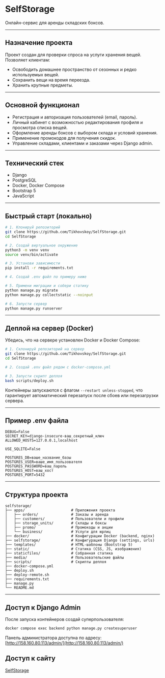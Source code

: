 # SelfStorage

Онлайн-сервис для аренды складских боксов.

---

## Назначение проекта

Проект создан для проверки спроса на услуги хранения вещей. Позволяет клиентам:

* Освободить домашнее пространство от сезонных и редко используемых вещей.
* Сохранить вещи на время переезда.
* Хранить крупные предметы.

---

## Основной функционал

* Регистрация и авторизация пользователей (email, пароль).
* Личный кабинет с возможностью редактирования профиля и просмотра списка вещей.
* Оформление аренды боксов с выбором склада и условий хранения.
* Применение промокодов для получения скидок.
* Управление складами, клиентами и заказами через Django admin.

---

## Технический стек

* Django
* PostgreSQL
* Docker, Docker Compose
* Bootstrap 5
* JavaScript

---

## Быстрый старт (локально)

```bash
# 1. Клонируй репозиторий
git clone https://github.com/Tikhovskoy/SelfStorage.git
cd SelfStorage

# 2. Создай виртуальное окружение
python3 -m venv venv
source venv/bin/activate

# 3. Установи зависимости
pip install -r requirements.txt

# 4. Создай .env файл по примеру ниже

# 5. Примени миграции и собери статику
python manage.py migrate
python manage.py collectstatic --noinput

# 6. Запусти сервер
python manage.py runserver
```

---

## Деплой на сервер (Docker)

Убедись, что на сервере установлен Docker и Docker Compose:

```bash
# 1. Склонируй репозиторий на сервер
git clone https://github.com/Tikhovskoy/SelfStorage.git
cd SelfStorage

# 2. Создай .env файл рядом с docker-compose.yml

# 3. Запусти скрипт деплоя
bash scripts/deploy.sh
```

Контейнеры запускаются с флагом `--restart unless-stopped`, что гарантирует автоматический перезапуск после сбоев или перезагрузки сервера.

---

## Пример .env файла

```env
DEBUG=False
SECRET_KEY=django-insecure-ваш_секретный_ключ
ALLOWED_HOSTS=127.0.0.1,localhost

USE_SQLITE=False

POSTGRES_DB=ваше_название_базы
POSTGRES_USER=ваше_имя_пользователя
POSTGRES_PASSWORD=ваш_пароль
POSTGRES_HOST=ваш_хост
POSTGRES_PORT=5432
```

---

## Структура проекта

```
selfstorage/
├── apps/                     # Приложения проекта
│   ├── orders/               # Заказы и аренда
│   ├── customers/            # Пользователи и профили
│   ├── storage_units/        # Склады и боксы
│   ├── promo/                # Промокоды и акции
│   └── business/             # Услуги для юрлиц
├── docker/                   # Конфигурации Docker (backend, nginx)
├── selfstorage/              # Конфигурация Django (settings, urls)
├── templates/                # HTML-шаблоны (Bootstrap 5)
├── static/                   # Статика (CSS, JS, изображения)
├── staticfiles/              # Собранная статика
├── media/                    # Пользовательские файлы
├── scripts/                  # Скрипты деплоя
├── docker-compose.yml
├── deploy.sh
├── deploy-remote.sh
├── requirements.txt
├── manage.py
└── README.md
```

---

## Доступ к Django Admin

После запуска контейнеров создай суперпользователя:

```bash
docker compose exec backend python manage.py createsuperuser
```

Панель администратора доступна по адресу:
[http://158.160.80.113/admin/](http://158.160.80.113/admin/)

## Доступ к сайту

[SelfStorage](http://158.160.80.113/)